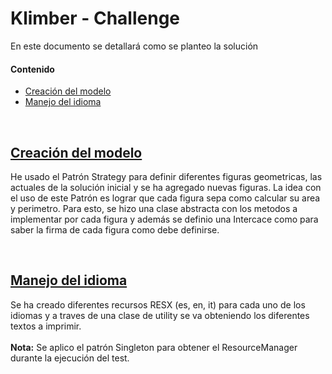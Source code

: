 # Klimber - Challenge
En este documento se detallará como se planteo la solución

#### Contenido

- [Creación del modelo](#creación-del-modelo)
- [Manejo del idioma](#manejo-del-idioma)
  
<br>

## [Creación del modelo][toc]

He usado el Patrón Strategy para definir diferentes figuras geometricas, las actuales de la solución inicial y se ha agregado nuevas figuras. La idea con el uso de este Patrón es lograr que cada figura sepa como calcular su area y perimetro.
Para esto, se hizo una clase abstracta con los metodos a implementar por cada figura y además se definio una Intercace como para saber la firma de cada figura como debe definirse.

<br>

## [Manejo del idioma][toc]

Se ha creado diferentes recursos RESX (es, en, it) para cada uno de los idiomas y a traves de una clase de utility se va obteniendo los diferentes textos a imprimir.</br></br>
<b>Nota:</b> Se aplico el patrón Singleton para obtener el ResourceManager durante la ejecución del test.

<br>

[toc]: #contenido "Ir a la tabla de contenidos"

